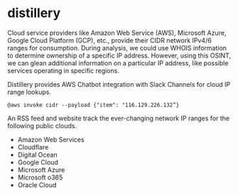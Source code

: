 # distillery

Cloud service providers like Amazon Web Service (AWS), Microsoft Azure, Google Cloud Platform (GCP), etc., provide their CIDR network IPv4/6 ranges for consumption. During analysis, we could use WHOIS information to determine ownership of a specific IP address. However, using this OSINT, we can glean additional information on a particular IP address, like possible services operating in specific regions.

Distillery provides AWS Chatbot integration with Slack Channels for cloud IP range lookups.

```
@aws invoke cidr --payload {"item": "116.129.226.132”}
```

An RSS feed and website track the ever-changing network IP ranges for the following public clouds.

- Amazon Web Services
- Cloudflare
- Digital Ocean
- Google Cloud
- Microsoft Azure
- Microsoft o365
- Oracle Cloud
